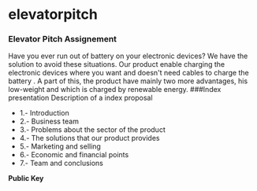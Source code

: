 elevatorpitch
=============

### Elevator Pitch Assignement
Have you ever run out of battery on your electronic devices? We have the solution to avoid these situations. Our product enable charging the electronic devices where you want and  doesn't need cables to charge the battery . A part of this, the product have mainly two more advantages, his low-weight and which is charged by renewable energy.
###Index presentation
Description of a index proposal

* 1.- Introduction 
* 2.- Business team
* 3.- Problems about the sector of the product
* 4.- The solutions that our product provides
* 5.- Marketing and selling
* 6.- Economic and financial points
* 7.- Team and conclusions


**Public Key**
